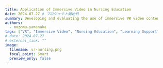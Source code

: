```yaml
---
title: Application of Immersive Video in Nursing Education
date: 2024-07-27 # プロジェクト開始日
summary: Developing and evaluating the use of immersive VR video content for effective nursing training and education.
authors:
  - nozomu-yamanaka
tags: ["VR", "Immersive Video", "Nursing Education", "Learning Support"]
# date: 2024-07-27
# external_link: ""
image:
  filename: vr-nursing.png
  focal_point: Smart
  preview_only: false
---
```


<!-- Details on VR for Nursing Education --> 